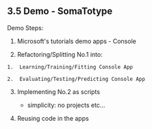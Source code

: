 ## 3.5 Demo - SomaTotype

Demo Steps:

1.   Microsoft's tutorials demo apps - Console

2.   Refactoring/Splitting  No.1 into:

    1.  Learning/Training/Fitting Console App

    2.  Evaluating/Testing/Predicting Console App

3.  Implementing No.2 as scripts

    *   simplicity: no projects etc... 

4.  Reusing code in the apps